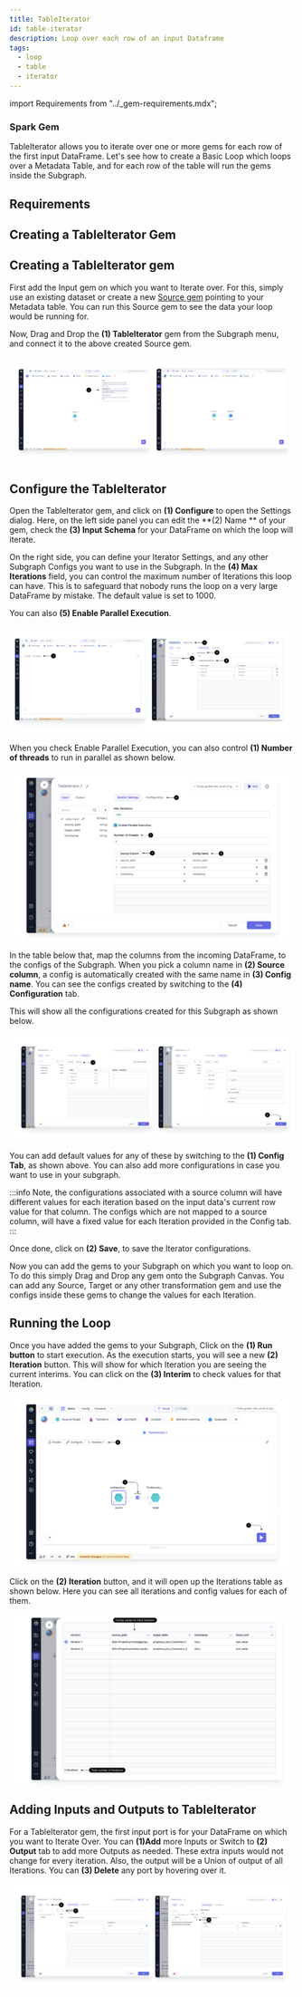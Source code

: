 ```yaml
---
title: TableIterator
id: table-iterator
description: Loop over each row of an input Dataframe
tags:
  - loop
  - table
  - iterator
---
```


import Requirements from "../\_gem-requirements.mdx";

<h3><span class="badge">Spark Gem</span></h3>

TableIterator allows you to iterate over one or more gems for each row of the first input DataFrame.
Let's see how to create a Basic Loop which loops over a Metadata Table, and for each row of the table will run the gems inside the Subgraph.

## Requirements

<Requirements
  packagename="ProphecySparkBasicsPython"
  packageversion="0.1.4"
  scalalib="7.1.66"
  pythonlib="1.8.4"
  packageversion143="Supported"
  packageversion154="Supported"
  additional_requirements=""
/>

## Creating a TableIterator Gem
## Creating a TableIterator gem

First add the Input gem on which you want to Iterate over. For this, simply use an existing dataset or create a new [Source gem](/docs/Spark/gems/source-target/source-target.md) pointing to your Metadata table.
You can run this Source gem to see the data your loop would be running for.

Now, Drag and Drop the **(1) TableIterator** gem from the Subgraph menu, and connect it to the above created Source gem.

![Create_table_iterator](img/Create_table_iterator.png)

## Configure the TableIterator

Open the TableIterator gem, and click on **(1) Configure** to open the Settings dialog.
Here, on the left side panel you can edit the **(2) Name ** of your gem, check the **(3) Input Schema** for your DataFrame on which the loop will iterate.

On the right side, you can define your Iterator Settings, and any other Subgraph Configs you want to use in the Subgraph.
In the **(4) Max Iterations** field, you can control the maximum number of Iterations this loop can have. This is to safeguard that nobody runs the loop on a very large DataFrame by mistake. The default value is set to 1000.

You can also **(5) Enable Parallel Execution**.

![configure_loop](img/Configure_table_iterator.png)

When you check Enable Parallel Execution, you can also control **(1) Number of threads** to run in parallel as shown below.

![loop_settings](img/loop_settings.png)

In the table below that, map the columns from the incoming DataFrame, to the configs of the Subgraph.
When you pick a column name in **(2) Source column**, a config is automatically created with the same name in **(3) Config name**. You can see the configs created by switching to the **(4) Configuration** tab.

This will show all the configurations created for this Subgraph as shown below.

![loop_configs](img/loop_configs.png)

You can add default values for any of these by switching to the **(1) Config Tab**, as shown above. You can also add more configurations in case you want to use in your subgraph.

:::info
Note, the configurations associated with a source column will have different values for each iteration based on the input data's current row value for that column.
The configs which are not mapped to a source column, will have a fixed value for each Iteration provided in the Config tab.
:::

Once done, click on **(2) Save**, to save the Iterator configurations.

Now you can add the gems to your Subgraph on which you want to loop on. To do this simply Drag and Drop any gem onto the Subgraph Canvas.
You can add any Source, Target or any other transformation gem and use the configs inside these gems to change the values for each Iteration.

## Running the Loop

Once you have added the gems to your Subgraph, Click on the **(1) Run button** to start execution.
As the execution starts, you will see a new **(2) Iteration** button. This will show for which Iteration you are seeing the current interims.
You can click on the **(3) Interim** to check values for that Iteration.

![run_loop](img/Run_loop.png)

Click on the **(2) Iteration** button, and it will open up the Iterations table as shown below. Here you can see all iterations and config values for each of them.

![iterations](img/Iterations.png)

## Adding Inputs and Outputs to TableIterator

For a TableIterator gem, the first input port is for your DataFrame on which you want to Iterate Over.
You can **(1)Add** more Inputs or Switch to **(2) Output** tab to add more Outputs as needed. These extra inputs would not change for every iteration.
Also, the output will be a Union of output of all Iterations. You can **(3) Delete** any port by hovering over it.

![table_iterator_ports](img/loop_additional_ports.png)
